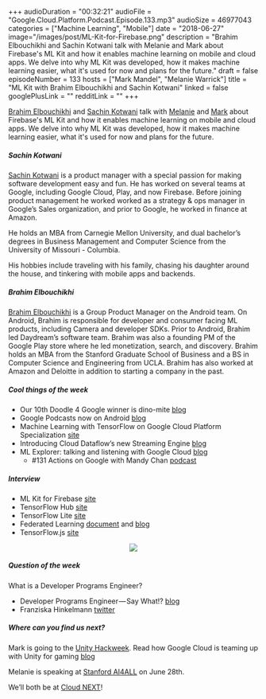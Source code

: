 +++
audioDuration = "00:32:21"
audioFile = "Google.Cloud.Platform.Podcast.Episode.133.mp3"
audioSize = 46977043 
categories = ["Machine Learning", "Mobile"]
date = "2018-06-27"
image="/images/post/ML-Kit-for-Firebase.png"
description = "Brahim Elbouchikhi and Sachin Kotwani talk with Melanie and Mark about Firebase's ML Kit and how it enables machine learning on mobile and cloud apps. We delve into why ML Kit was developed, how it makes machine learning easier, what it's used for now and plans for the future."
draft = false
episodeNumber = 133
hosts = ["Mark Mandel", "Melanie Warrick"]
title = "ML Kit with Brahim Elbouchikhi and Sachin Kotwani"
linked = false
googlePlusLink = ""
redditLink = ""
+++

[Brahim Elbouchikhi](https://twitter.com/ielbouchikhi) and [Sachin Kotwani](https://twitter.com/skotwani) talk with [Melanie](https://twitter.com/nyghtowl) and [Mark](https://twitter.com/Neurotic) about Firebase's ML Kit and how it enables machine learning on mobile and cloud apps. We delve into why ML Kit was developed, how it makes machine learning easier, what it's used for now and plans for the future. 

<!--more-->

##### Sachin Kotwani

[Sachin Kotwani](https://twitter.com/skotwani) is a product manager with a special passion for making software development easy and fun. He has worked on several teams at Google, including Google Cloud, Play, and now Firebase. Before joining product management he worked worked as a strategy & ops manager in Google’s Sales organization, and prior to Google, he worked in finance at Amazon.

He holds an MBA from Carnegie Mellon University, and dual bachelor’s degrees in Business Management and Computer Science from the University of Missouri - Columbia.

His hobbies include traveling with his family, chasing his daughter around the house, and tinkering with mobile apps and backends.

##### Brahim Elbouchikhi

[Brahim Elbouchikhi](https://twitter.com/ielbouchikhi) is a Group Product Manager on the Android team. On Android, Brahim is responsible for developer and consumer facing ML products, including Camera and developer SDKs. Prior to Android, Brahim led Daydream’s software team.  Brahim was also a founding PM of the Google Play store where he led monetization, search, and discovery. Brahim holds an MBA from the Stanford Graduate School of Business and a BS in Computer Science and Engineering from UCLA. Brahim has also worked at Amazon and Deloitte in addition to starting a company in the past.

##### Cool things of the week

* Our 10th Doodle 4 Google winner is dino-mite [blog](https://blog.google/inside-google/doodles/our-10th-doodle-4-google-winner-dino-mite/)
* Google Podcasts now on Android [blog](https://blog.google/products/android/listen-google-podcasts-now-android/) 
* Machine Learning with TensorFlow on Google Cloud Platform Specialization [site](https://www.coursera.org/specializations/machine-learning-tensorflow-gcp)
* Introducing Cloud Dataflow’s new Streaming Engine [blog](https://cloud.google.com/blog/big-data/2018/06/introducing-cloud-dataflows-new-streaming-engine)
* ML Explorer: talking and listening with Google Cloud [blog](https://cloud.google.com/blog/big-data/2018/06/ml-explorer-talking-and-listening-with-google-cloud-using-cloud-speech-and-text-to-speech)
  - #131 Actions on Google with Mandy Chan [podcast](https://www.gcppodcast.com/post/episode-131-actions-on-google-with-mandy-chan/)

##### Interview

* ML Kit for Firebase [site](https://firebase.google.com/products/ml-kit/)
* TensorFlow Hub [site](https://www.tensorflow.org/hub/)
* TensorFlow Lite [site](https://www.tensorflow.org/mobile/tflite/)
* Federated Learning [document](https://ai.google/research/pubs/pub45648) and [blog](https://ai.googleblog.com/2017/04/federated-learning-collaborative.html)
* TensorFlow.js [site](https://js.tensorflow.org)

<div style="text-align: center">
  <a href="https://firebase.google.com/products/ml-kit/"><img src="/images/post/ML-Kit-for-Firebase.png" style="margin: auto; max-width: 40%;"></a>
</div>

##### Question of the week

What is a Developer Programs Engineer?

* Developer Programs Engineer — Say What!? [blog](https://medium.com/google-cloud/developer-programs-engineer-say-what-b12829729693)
* Franziska Hinkelmann [twitter](https://twitter.com/fhinkel)


##### Where can you find us next?

Mark is going to the [Unity Hackweek](https://blogs.unity3d.com/2018/06/22/hackweek-2018-the-unity-way/). Read how Google Cloud is teaming up with Unity for gaming [blog](https://blog.google/products/google-cloud/powering-up-connected-game-development-through-our-alliance-with-unity/)

Melanie is speaking at [Stanford AI4ALL](http://ai-4-all.org/) on June 28th.

We’ll both be at [Cloud NEXT](https://cloud.withgoogle.com/next18/sf/)!